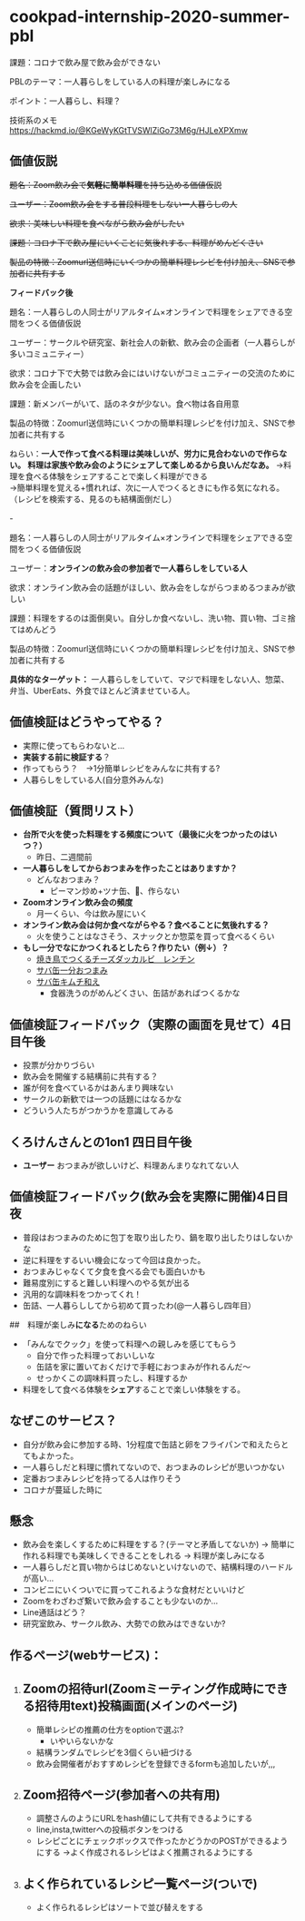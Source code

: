 # cookpad-internship-2020-summer-pbl
課題：コロナで飲み屋で飲み会ができない

PBLのテーマ：一人暮らしをしている人の料理が楽しみになる

ポイント：一人暮らし、料理？

技術系のメモ
https://hackmd.io/@KGeWyKGtTVSWlZiGo73M6g/HJLeXPXmw


## 価値仮説

~~題名：Zoom飲み会で**気軽に簡単料理**を持ち込める価値仮説~~

~~ユーザー：Zoom飲み会をする普段料理をしない一人暮らしの人~~

~~欲求：美味しい料理を食べながら飲み会がしたい~~

~~課題：コロナ下で飲み屋にいくことに気後れする、料理がめんどくさい~~

~~製品の特徴：Zoomurl送信時にいくつかの簡単料理レシピを付け加え、SNSで参加者に共有する~~

**フィードバック後**

題名：一人暮らしの人同士がリアルタイム×オンラインで料理をシェアできる空間をつくる価値仮説

ユーザー：サークルや研究室、新社会人の新歓、飲み会の企画者（一人暮らしが多いコミュニティー）

欲求：コロナ下で大勢では飲み会にはいけないがコミュニティーの交流のために飲み会を企画したい

課題：新メンバーがいて、話のネタが少ない。食べ物は各自用意

製品の特徴：Zoomurl送信時にいくつかの簡単料理レシピを付け加え、SNSで参加者に共有する

ねらい：**一人で作って食べる料理は美味しいが、労力に見合わないので作らない。**
**料理は家族や飲み会のようにシェアして楽しめるから良いんだなあ。**
->料理を食べる体験をシェアすることで楽しく料理ができる  
->簡単料理を覚える+慣れれば、次に一人でつくるときにも作る気になれる。（レシピを検索する、見るのも結構面倒だし）

-　

題名：一人暮らしの人同士がリアルタイム×オンラインで料理をシェアできる空間をつくる価値仮説

ユーザー：**オンラインの飲み会の参加者で一人暮らしをしている人**

欲求：オンライン飲み会の話題がほしい、飲み会をしながらつまめるつまみが欲しい

課題：料理をするのは面倒臭い。自分しか食べないし、洗い物、買い物、ゴミ捨てはめんどう

製品の特徴：Zoomurl送信時にいくつかの簡単料理レシピを付け加え、SNSで参加者に共有する

**具体的なターゲット：**
一人暮らしをしていて、マジで料理をしない人、惣菜、弁当、UberEats、外食でほとんど済ませている人。

## 価値検証はどうやってやる？
- 実際に使ってもらわないと...
- **実装する前に検証する**？
- 作ってもらう？　->1分簡単レシピをみんなに共有する?
- 人暮らしをしている人(自分意外みんな)


## 価値検証（質問リスト）
- **台所で火を使った料理をする頻度について（最後に火をつかったのはいつ？）**
    - 昨日、二週間前
- **一人暮らしをしてからおつまみを作ったことはありますか？**
    - どんなおつまみ？
        - ピーマン炒め+ツナ缶、🍟、作らない
- **Zoomオンライン飲み会の頻度**
    - 月一くらい、今は飲み屋にいく
- **オンライン飲み会は何か食べながらやる？食べることに気後れする？**
    - 火を使うことはなさそう、スナックとか惣菜を買って食べるくらい
- **もし一分でなにかつくれるとしたら？作りたい（例↓）？**
    - [焼き鳥でつくるチーズダッカルビ　レンチン](https://entabe.jp/26419/yakitori-can-cheese-dak-galbi-easy-recipe)
    - [サバ缶一分おつまみ](https://cookpad.com/recipe/5465688)
    - [サバ缶キムチ和え](http://ainoouchigohan.blog.jp/archives/1065020112.html)
        - 食器洗うのがめんどくさい、缶詰があればつくるかな


## 価値検証フィードバック（実際の画面を見せて）4日目午後
- 投票が分かりづらい
- 飲み会を開催する結構前に共有する？
- 誰が何を食べているかはあんまり興味ない
- サークルの新歓では一つの話題にはなるかな
- どういう人たちがつかうかを意識してみる

## くろけんさんとの1on1 四日目午後
- **ユーザー** おつまみが欲しいけど、料理あんまりなれてない人

## 価値検証フィードバック(飲み会を実際に開催)4日目夜
- 普段はおつまみのために包丁を取り出したり、鍋を取り出したりはしないかな
- 逆に料理をするいい機会になって今回は良かった。
- おつまみじゃなくて夕食を食べる会でも面白いかも
- 難易度別にすると難しい料理へのやる気が出る
- 汎用的な調味料をつかってくれ！
- 缶詰、一人暮らししてから初めて買ったわ(@一人暮らし四年目）

##　料理が楽しみ**になる**ためのねらい
- 「みんなでクック」を使って料理への親しみを感じてもらう
    - 自分で作った料理っておいしいな
    - 缶詰を家に置いておくだけで手軽におつまみが作れるんだ〜
    - せっかくこの調味料買ったし、料理するか
- 料理をして食べる体験を**シェア**することで楽しい体験をする。



## なぜこのサービス？
- 自分が飲み会に参加する時、1分程度で缶詰と卵をフライパンで和えたらとてもよかった。
- 一人暮らしだと料理に慣れてないので、おつまみのレシピが思いつかない
- 定番おつまみレシピを持ってる人は作りそう
- コロナが蔓延した時に

## 懸念
- 飲み会を楽しくするために料理をする？(テーマと矛盾してないか)
-> 簡単に作れる料理でも美味しくできることをしれる
-> 料理が楽しみになる
- 一人暮らしだと買い物からはじめないといけないので、結構料理のハードルが高い...
- コンビニにいくついでに買ってこれるような食材だといいけど
- Zoomをわざわざ繋いで飲み会することも少ないのか...
- Line通話はどう？
- 研究室飲み、サークル飲み、大勢での飲みはできないか?

## 作るページ(webサービス)：
1. Zoomの招待url(Zoomミーティング作成時にできる招待用text)投稿画面(メインのページ) 
    -
    - 簡単レシピの推薦の仕方をoptionで選ぶ?
        - いやいらないかな
    - 結構ランダムでレシピを3個くらい紐づける
    - 飲み会開催者がおすすめレシピを登録できるformも追加したいが,,,
        
2. Zoom招待ページ(参加者への共有用)
    -
    - 調整さんのようにURLをhash値にして共有できるようにする
    - line,insta,twitterへの投稿ボタンをつける
    - レシピごとにチェックボックスで作ったかどうかのPOSTができるようにする
    ->よく作成されるレシピはよく推薦されるようにする
    
    
3. よく作られているレシピ一覧ページ(ついで)
    - 
    - よく作られるレシピはソートで並び替えをする